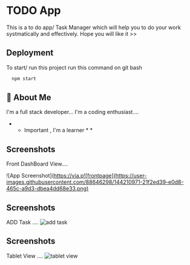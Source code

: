 
# TODO App 

This is a to do app/ Task Manager which will help you to 
do your work systmatically and effectively.
Hope you will like it >>


## Deployment

To start/ run this project run this command on git bash 

```bash
  npm start
```


## 🚀 About Me
I'm a full stack developer...
I'm a coding enthusiast....
* * Important , I'm a learner * *


## Screenshots
Front DashBoard View....

![App Screenshot](https://via.p![frontpage](https://user-images.githubusercontent.com/88646298/144210971-21f2ed39-e0d8-465c-a9d3-dbea4dd68e33.png)

## Screenshots
ADD Task ....
![add task](https://user-images.githubusercontent.com/88646298/144211158-8a9da106-d7fe-4e0c-8491-4a12b3004222.png)

## Screenshots
Tablet View ....
![tablet view](https://user-images.githubusercontent.com/88646298/144211297-0416392a-bdc5-481a-8287-7b5285d3a08e.png)
